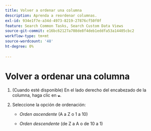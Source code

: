 ```yaml
---
title: Volver a ordenar una columna
description: Aprenda a reordenar columnas.
exl-id: 934e1f7e-a34d-4973-8219-27876cf50f0f
feature: Search Common Tasks, Search Custom Data Views
source-git-commit: e16bc62127a708de8f4deb1eddfa53a14405cbc2
workflow-type: tm+mt
source-wordcount: '48'
ht-degree: 0%

---
```


# Volver a ordenar una columna

1. (Cuando esté disponible) En el lado derecho del encabezado de la columna, haga clic en ![Flecha abajo](/help/search-social-commerce/assets/arrow-down-expand.png "Flecha abajo").

1. Seleccione la opción de ordenación:

   * *Orden ascendente* (A a Z o 1 a 10)

   * *Orden descendente* (de Z a A o de 10 a 1)
